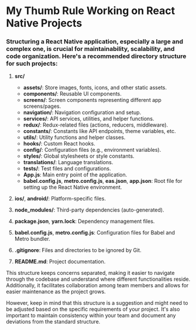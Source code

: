 # My Thumb Rule Working on React Native Projects

### Structuring a React Native application, especially a large and complex one, is crucial for maintainability, scalability, and code organization. Here's a recommended directory structure for such projects:

1. **src/**
    - **assets/**: Store images, fonts, icons, and other static assets.
    - **components/**: Reusable UI components.
    - **screens/**: Screen components representing different app screens/pages.
    - **navigation/**: Navigation configuration and setup.
    - **services/**: API services, utilities, and helper functions.
    - **redux/**: Redux-related files (actions, reducers, middleware).
    - **constants/**: Constants like API endpoints, theme variables, etc.
    - **utils/**: Utility functions and helper classes.
    - **hooks/**: Custom React hooks.
    - **config/**: Configuration files (e.g., environment variables).
    - **styles/**: Global stylesheets or style constants.
    - **translations/**: Language translations.
    - **tests/**: Test files and configurations.
    - **App.js**: Main entry point of the application.
    - **babel.config.js**, **metro.config.js**, **eas.json**, **app.json**: Root file for setting up the React Native environment.

1. **ios/**, **android/**: Platform-specific files.

1. **node_modules/**: Third-party dependencies (auto-generated).

1. **package.json**, **yarn.lock**: Dependency management files.

1. **babel.config.js**, **metro.config.js**: Configuration files for Babel and Metro bundler.

1. **.gitignore**: Files and directories to be ignored by Git.

1. **README.md**: Project documentation.


This structure keeps concerns separated, making it easier to navigate through the codebase and understand where different functionalities reside. Additionally, it facilitates collaboration among team members and allows for easier maintenance as the project grows.

However, keep in mind that this structure is a suggestion and might need to be adjusted based on the specific requirements of your project. It's also important to maintain consistency within your team and document any deviations from the standard structure.